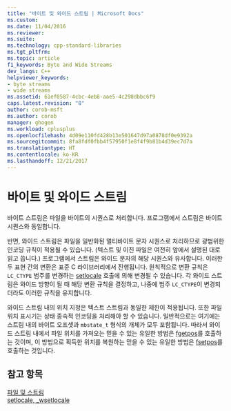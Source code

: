 ```yaml
---
title: "바이트 및 와이드 스트림 | Microsoft Docs"
ms.custom: 
ms.date: 11/04/2016
ms.reviewer: 
ms.suite: 
ms.technology: cpp-standard-libraries
ms.tgt_pltfrm: 
ms.topic: article
f1_keywords: Byte and Wide Streams
dev_langs: C++
helpviewer_keywords:
- byte streams
- wide streams
ms.assetid: 61ef0587-4cbc-4eb8-aae5-4c298dbbc6f9
caps.latest.revision: "8"
author: corob-msft
ms.author: corob
manager: ghogen
ms.workload: cplusplus
ms.openlocfilehash: 4d09e110fd428b13e501647d97a0878df0e9392a
ms.sourcegitcommit: 8fa8fdf0fbb4f57950f1e8f4f9b81b4d39ec7d7a
ms.translationtype: HT
ms.contentlocale: ko-KR
ms.lasthandoff: 12/21/2017
---
```

# <a name="byte-and-wide-streams"></a>바이트 및 와이드 스트림
바이트 스트림은 파일을 바이트의 시퀀스로 처리합니다. 프로그램에서 스트림은 바이트 시퀀스와 동일합니다.  
  
 반면, 와이드 스트림은 파일을 일반화된 멀티바이트 문자 시퀀스로 처리하므로 광범위한 인코딩 규칙이 적용될 수 있습니다. (텍스트 및 이진 파일은 여전히 앞에서 설명된 대로 읽고 씁니다.) 프로그램에서 스트림은 와이드 문자의 해당 시퀀스와 유사합니다. 이러한 두 표현 간의 변환은 표준 C 라이브러리에서 진행됩니다. 원칙적으로 변환 규칙은 `LC_CTYPE` 범주를 변경하는 [setlocale](../c-runtime-library/reference/setlocale-wsetlocale.md) 호출에 의해 변경될 수 있습니다. 각 와이드 스트림은 와이드 방향이 될 때 해당 변환 규칙을 결정하고, 나중에 범주 `LC_CTYPE`이 변경되더라도 이러한 규칙을 유지합니다.  
  
 와이드 스트림 내의 위치 지정은 텍스트 스트림과 동일한 제한이 적용됩니다. 또한 파일 위치 표시기는 상태 종속적 인코딩을 처리해야 할 수 있습니다. 일반적으로는 여기에는 스트림 내의 바이트 오프셋과 `mbstate_t` 형식의 개체가 모두 포함됩니다. 따라서 와이드 스트림 내에서 파일 위치를 가져오는 믿을 수 있는 유일한 방법은 [fgetpos](../c-runtime-library/reference/fgetpos.md)를 호출하는 것이며, 이 방법으로 획득한 위치를 복원하는 믿을 수 있는 유일한 방법은 [fsetpos](../c-runtime-library/reference/fsetpos.md)를 호출하는 것입니다.  
  
## <a name="see-also"></a>참고 항목  
 [파일 및 스트림](../c-runtime-library/files-and-streams.md)   
 [setlocale, _wsetlocale](../c-runtime-library/reference/setlocale-wsetlocale.md)